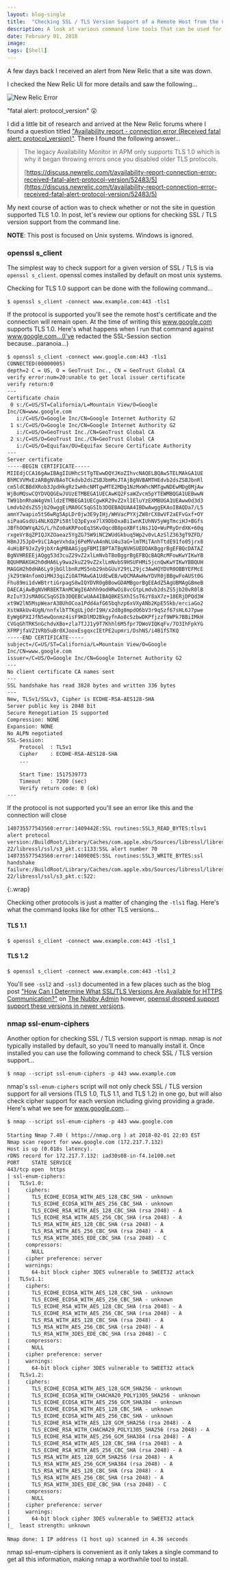 ```yaml
---
layout: blog-single
title:  "Checking SSL / TLS Version Support of a Remote Host from the Command Line"
description: A look at various command line tools that can be used for checking SSL / TLS version support of a remote host.
date: February 01, 2018
image: 
tags: [Shell]
---
```


A few days back I received an alert from New Relic that a site was down.

I checked the New Relic UI for more details and saw the following...

<img
  class="rounded shadow"
  src="/img/blog/tls-version-support-command-line/new-relic-alert@1x.jpg"
  srcset="/img/blog/tls-version-support-command-line/new-relic-alert@1x.jpg 1x, /img/blog/tls-version-support-command-line/new-relic-alert@2x.jpg 2x"
  alt="New Relic Error">

"fatal alert: protocol_version" :open_mouth:

I did a little bit of research and arrived at the New Relic forums where I found a question titled ["Availability report - connection error (Received fatal alert: protocol_version)"](https://discuss.newrelic.com/t/availability-report-connection-error-received-fatal-alert-protocol-version/52483). There I found the following answer...

> The legacy Availability Monitor in APM only supports TLS 1.0 which is why it began throwing errors once you disabled older TLS protocols.
> 
> [https://discuss.newrelic.com/t/availability-report-connection-error-received-fatal-alert-protocol-version/52483/5](https://discuss.newrelic.com/t/availability-report-connection-error-received-fatal-alert-protocol-version/52483/5)

My next course of action was to check whether or not the site in question supported TLS 1.0. In post, let's review our options for checking SSL / TLS version support from the command line.

<!-- excerpt_separator -->

<div class="tout tout--secondary">
<p><strong>NOTE</strong>: This post is focused on Unix systems. Windows is ignored.</p>
</div>

### openssl s_client

The simplest way to check support for a given version of SSL / TLS is via `openssl s_client`. openssl comes installed by default on most unix systems.

Checking for TLS 1.0 support can be done with the following command...

```
$ openssl s_client -connect www.example.com:443 -tls1
```

If the protocol is supported you'll see the remote host's certificate and the connection will remain open. At the time of writing this www.google.com supports TLS 1.0. Here's what happens when I run that command against www.google.com...(I've redacted the SSL-Session section because...paranoia...)

```
$ openssl s_client -connect www.google.com:443 -tls1
CONNECTED(00000005)
depth=2 C = US, O = GeoTrust Inc., CN = GeoTrust Global CA
verify error:num=20:unable to get local issuer certificate
verify return:0
---
Certificate chain
 0 s:/C=US/ST=California/L=Mountain View/O=Google Inc/CN=www.google.com
   i:/C=US/O=Google Inc/CN=Google Internet Authority G2
 1 s:/C=US/O=Google Inc/CN=Google Internet Authority G2
   i:/C=US/O=GeoTrust Inc./CN=GeoTrust Global CA
 2 s:/C=US/O=GeoTrust Inc./CN=GeoTrust Global CA
   i:/C=US/O=Equifax/OU=Equifax Secure Certificate Authority
---
Server certificate
-----BEGIN CERTIFICATE-----
MIIEdjCCA16gAwIBAgIIUHhcStTgTEwwDQYJKoZIhvcNAQELBQAwSTELMAkGA1UE
BhMCVVMxEzARBgNVBAoTCkdvb2dsZSBJbmMxJTAjBgNVBAMTHEdvb2dsZSBJbnRl
cm5ldCBBdXRob3JpdHkgRzIwHhcNMTgwMTE2MDg1NzMxWhcNMTgwNDEwMDg0MjAw
WjBoMQswCQYDVQQGEwJVUzETMBEGA1UECAwKQ2FsaWZvcm5pYTEWMBQGA1UEBwwN
TW91bnRhaW4gVmlldzETMBEGA1UECgwKR29vZ2xlIEluYzEXMBUGA1UEAwwOd3d3
Lmdvb2dsZS5jb20wggEiMA0GCSqGSIb3DQEBAQUAA4IBDwAwggEKAoIBAQDa7/L5
amnY7wapio5tS6wRg5ApLDr0jw3E9yIHj/WHVacPYXjZW8rCX8wVF2aEFvGxf+OY
siPaaGsdUi4NLKQZPi58tlQ3pEyxe7lX9DbOxaBiIwnKIUhNV5yWgTmciHJ+BGfs
JBfhOOWYqA2G/L/hZo0aKRPooEq3SKvOqcdB8poXBFtiNsJ1Q+WuPRyDrdXK+60q
rxgeVr8qZPIQJXZOaeaz5YgZG75W9iNC2WUdGkbuq5Wp2v0vLAzSlZ363gT9ZFD/
H8mJJ5JpO+9iC1AqeVxhdaj6PeMVvA4nNLU4u3aG+lmTMiTAnhTtdE91fo05jrx8
4uHiBF9JxZy9jbXrAgMBAAGjggFBMIIBPTATBgNVHSUEDDAKBggrBgEFBQcDATAZ
BgNVHREEEjAQgg53d3cuZ29vZ2xlLmNvbTBoBggrBgEFBQcBAQRcMFowKwYIKwYB
BQUHMAKGH2h0dHA6Ly9wa2kuZ29vZ2xlLmNvbS9HSUFHMi5jcnQwKwYIKwYBBQUH
MAGGH2h0dHA6Ly9jbGllbnRzMS5nb29nbGUuY29tL29jc3AwHQYDVR0OBBYEFMcE
jkZ9tW4nfomOiMHJ3qiZiOATMAwGA1UdEwEB/wQCMAAwHwYDVR0jBBgwFoAUSt0G
Fhu89mi1dvWBtrtiGrpagS8wIQYDVR0gBBowGDAMBgorBgEEAdZ5AgUBMAgGBmeB
DAECAjAwBgNVHR8EKTAnMCWgI6Ahhh9odHRwOi8vcGtpLmdvb2dsZS5jb20vR0lB
RzIuY3JsMA0GCSqGSIb3DQEBCwUAA4IBAQBKESXhISsT6zY8aX7z+18ERjDPQd3W
xt9W2lN5MspWearA3BUhOCoa1Pdd4afG65bqhzp6xVXyANb2KpE5Skb/erciaGo2
XstWAkUv4UgN/nnfxlbTTKgULjOdrI9H/x2d8g8mpdO6bV3r9qSzf67sHL6J7pwe
EyWg6PXIJfN5ewQonmz4isF9KDlMD2BkgyfnAo8cSzbwDKPfjzzf9WPk7BBiIMkH
CVGqGhTRKSnGchdvXBo+zla7TJJ1y9T7Khhl6M5fpr7DWoVIQKqFv/7O3IhFpkYG
XFMPjfaVZ1VRb5uBr0XJooxEsgqxcIEtPE2upmri/DshNS/i4B1fSTKQ
-----END CERTIFICATE-----
subject=/C=US/ST=California/L=Mountain View/O=Google Inc/CN=www.google.com
issuer=/C=US/O=Google Inc/CN=Google Internet Authority G2
---
No client certificate CA names sent
---
SSL handshake has read 3828 bytes and written 336 bytes
---
New, TLSv1/SSLv3, Cipher is ECDHE-RSA-AES128-SHA
Server public key is 2048 bit
Secure Renegotiation IS supported
Compression: NONE
Expansion: NONE
No ALPN negotiated
SSL-Session:
    Protocol  : TLSv1
    Cipher    : ECDHE-RSA-AES128-SHA
    ...

    Start Time: 1517539773
    Timeout   : 7200 (sec)
    Verify return code: 0 (ok)
---
```

If the protocol is not supported you'll see an error like this and the connection will close

```
140735577543560:error:1409442E:SSL routines:SSL3_READ_BYTES:tlsv1 alert protocol version:/BuildRoot/Library/Caches/com.apple.xbs/Sources/libressl/libressl-22/libressl/ssl/s3_pkt.c:1133:SSL alert number 70
140735577543560:error:1409E0E5:SSL routines:SSL3_WRITE_BYTES:ssl handshake failure:/BuildRoot/Library/Caches/com.apple.xbs/Sources/libressl/libressl-22/libressl/ssl/s3_pkt.c:522:
```
{:.wrap}

Checking other protocols is just a matter of changing the `-tls1` flag. Here's what the command looks like for other TLS versions...

#### TLS 1.1

```
$ openssl s_client -connect www.example.com:443 -tls1_1
```

#### TLS 1.2

```
$ openssl s_client -connect www.example.com:443 -tls1_2
```

You'll see `-ssl2` and `-ssl3` documented in a few places such as the blog post ["How Can I Determine What SSL/TLS Versions Are Available for HTTPS Communication?"](http://thenubbyadmin.com/2014/02/17/how-can-i-determine-what-ssltls-versions-are-available-for-https-communication/) on [The Nubby Admin](http://thenubbyadmin.com/) however, [openssl dropped support support these versions in newer versions](https://unix.stackexchange.com/a/281956).

### nmap ssl-enum-ciphers

Another option for checking SSL / TLS version support is nmap. nmap is *not* typically installed by default, so you'll need to manually install it. Once installed you can use the following command to check SSL / TLS version support...

```
$ nmap --script ssl-enum-ciphers -p 443 www.example.com
```

nmap's `ssl-enum-ciphers` script will not only check SSL / TLS version support for all versions (TLS 1.0, TLS 1.1, and TLS 1.2) in one go, but will also check cipher support for each version including giving providing a grade. Here's what we see for www.google.com...

```
$ nmap --script ssl-enum-ciphers -p 443 www.google.com

Starting Nmap 7.40 ( https://nmap.org ) at 2018-02-01 22:03 EST
Nmap scan report for www.google.com (172.217.7.132)
Host is up (0.018s latency).
rDNS record for 172.217.7.132: iad30s08-in-f4.1e100.net
PORT    STATE SERVICE
443/tcp open  https
| ssl-enum-ciphers:
|   TLSv1.0:
|     ciphers:
|       TLS_ECDHE_ECDSA_WITH_AES_128_CBC_SHA - unknown
|       TLS_ECDHE_ECDSA_WITH_AES_256_CBC_SHA - unknown
|       TLS_ECDHE_RSA_WITH_AES_128_CBC_SHA (rsa 2048) - A
|       TLS_ECDHE_RSA_WITH_AES_256_CBC_SHA (rsa 2048) - A
|       TLS_RSA_WITH_AES_128_CBC_SHA (rsa 2048) - A
|       TLS_RSA_WITH_AES_256_CBC_SHA (rsa 2048) - A
|       TLS_RSA_WITH_3DES_EDE_CBC_SHA (rsa 2048) - C
|     compressors:
|       NULL
|     cipher preference: server
|     warnings:
|       64-bit block cipher 3DES vulnerable to SWEET32 attack
|   TLSv1.1:
|     ciphers:
|       TLS_ECDHE_ECDSA_WITH_AES_128_CBC_SHA - unknown
|       TLS_ECDHE_ECDSA_WITH_AES_256_CBC_SHA - unknown
|       TLS_ECDHE_RSA_WITH_AES_128_CBC_SHA (rsa 2048) - A
|       TLS_ECDHE_RSA_WITH_AES_256_CBC_SHA (rsa 2048) - A
|       TLS_RSA_WITH_AES_128_CBC_SHA (rsa 2048) - A
|       TLS_RSA_WITH_AES_256_CBC_SHA (rsa 2048) - A
|       TLS_RSA_WITH_3DES_EDE_CBC_SHA (rsa 2048) - C
|     compressors:
|       NULL
|     cipher preference: server
|     warnings:
|       64-bit block cipher 3DES vulnerable to SWEET32 attack
|   TLSv1.2:
|     ciphers:
|       TLS_ECDHE_ECDSA_WITH_AES_128_GCM_SHA256 - unknown
|       TLS_ECDHE_ECDSA_WITH_CHACHA20_POLY1305_SHA256 - unknown
|       TLS_ECDHE_ECDSA_WITH_AES_256_GCM_SHA384 - unknown
|       TLS_ECDHE_ECDSA_WITH_AES_128_CBC_SHA - unknown
|       TLS_ECDHE_ECDSA_WITH_AES_256_CBC_SHA - unknown
|       TLS_ECDHE_RSA_WITH_AES_128_GCM_SHA256 (rsa 2048) - A
|       TLS_ECDHE_RSA_WITH_CHACHA20_POLY1305_SHA256 (rsa 2048) - A
|       TLS_ECDHE_RSA_WITH_AES_256_GCM_SHA384 (rsa 2048) - A
|       TLS_ECDHE_RSA_WITH_AES_128_CBC_SHA (rsa 2048) - A
|       TLS_ECDHE_RSA_WITH_AES_256_CBC_SHA (rsa 2048) - A
|       TLS_RSA_WITH_AES_128_GCM_SHA256 (rsa 2048) - A
|       TLS_RSA_WITH_AES_256_GCM_SHA384 (rsa 2048) - A
|       TLS_RSA_WITH_AES_128_CBC_SHA (rsa 2048) - A
|       TLS_RSA_WITH_AES_256_CBC_SHA (rsa 2048) - A
|       TLS_RSA_WITH_3DES_EDE_CBC_SHA (rsa 2048) - C
|     compressors:
|       NULL
|     cipher preference: server
|     warnings:
|       64-bit block cipher 3DES vulnerable to SWEET32 attack
|_  least strength: unknown

Nmap done: 1 IP address (1 host up) scanned in 4.36 seconds
```

nmap ssl-enum-ciphers is convenient as it only takes a single command to get all this information, making nmap a worthwhile tool to install.